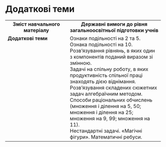 # Додаткові теми
<table>
  <tr>
    <td width="40%" align="center"><b>Зміст навчального матеріалу<b></td>
    <td width="60%" align="center"><b>Державні вимоги до рівня загальноосвітньої підготовки учнів</b></td>
  </tr>
  <tr>
    <td width="40%" style="vertical-align:top !important;"><b>Додаткові теми</b><br></td>
    <td width="60%" style="vertical-align:top !important;">Ознаки подільності на 2 та 5. Ознака подільності на 10.<br>
Розв’язування рівнянь, в яких один з компонентів поданий виразом зі змінною.<br>
     Задачі на спільну роботу, в яких продуктивність спільної праці знаходять дією віднімання.<br>
     Розв’язування складених сюжетних задач алгебраїчним методом.<br>
     Способи раціональних обчислень (множення і ділення на 5, 50; множення і ділення на 25; множення на 9, 99; множення на 11).<br>
     Нестандартні задачі. «Магічні фігури». Математичні ребуси.<br></td>
  </tr>
</table>

